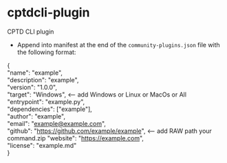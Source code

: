# cptdcli-plugin
CPTD CLI plugin 


- Append into manifest at the end of the `community-plugins.json` file with the following format:
    

{  
"name": "example",  
"description": "example",  
"version": "1.0.0",  
"target": "Windows",   <--  add Windows or Linux or MacOs or All 
"entrypoint": "example.py",  
"dependencies": ["example"],  
"author": "example",  
"email": "example@example.com",  
"github": "https://github.com/example/example",   <--  add RAW path your command.zip 
"website": "https://example.com",  
"license": "example.md"  
}